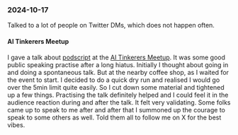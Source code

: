### 2024-10-17
Talked to a lot of people on Twitter DMs, which does not happen often.

#### AI Tinkerers Meetup
I gave a talk about [podscript](https://github.com/deepakjois) at the [AI Tinkerers Meetup](https://bengaluru.aitinkerers.org/). It was some good public speaking practise after a long hiatus. Initially I thought about going in and doing a spontaneous talk. But at the nearby coffee shop, as I waited for the event to start. I decided to do a quick dry run and realised I would go over the 5min limit quite easily. So I cut down some material and tightened up a few things. Practising the talk definitely helped and I could feel it in the audience reaction during and after the talk. It felt very validating. Some folks came up to speak to me after and after that I summoned up the courage to speak to some others as well. Told them all to follow me on X for the best vibes.



